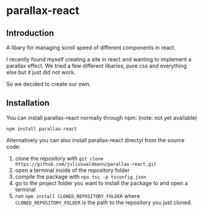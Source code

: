 # parallax-react

## Introduction

A libary for managing scroll speed of different components in react.

I recently found myself creating a site in react and wanting to implement a parallax effect.
We tried a few different libaries, pure css and everything else but it just did not work.

So we decided to create our own.

## Installation

You can install parallax-react normally through npm: (note: not yet available)

 `
 npm install parallax-react
 `

Alternatively you can also install parallax-react directyl from the source code:

1. clone the repository with `git clone https://github.com/juliuswaldmann/parallax-react.git`
2. open a terminal inside of the repository folder
3. compile the package with `npx tsc -p tsconfig.json`
4. go to the project folder you want to install the package to and open a terminal
5. run `npm install CLONED_REPOSITORY_FOLDER` where `CLONED_REPOSITORY_FOLDER` is the path to the repository you just cloned.
